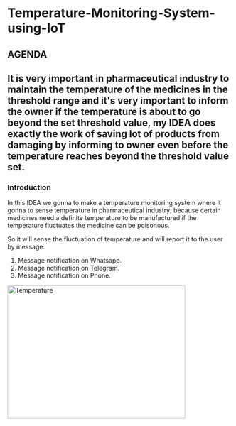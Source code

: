 # Temperature-Monitoring-System-using-IoT
<h2>AGENDA<h2>
  <p>It is very important in pharmaceutical industry to maintain the temperature of the medicines in the threshold range and it's very important to inform the owner if the temperature is about to go beyond the set threshold value, my IDEA does exactly the work of saving lot of products from damaging by informing to owner even before the temperature reaches beyond the threshold value set.

</p>
<h3>Introduction</h3>
<p>In this IDEA we gonna to make a temperature monitoring system where it gonna to sense temperature in pharmaceutical industry; because certain medicines need a definite temperature to be manufactured if the temperature fluctuates the medicine can be poisonous.</p>
  <p>So it will sense the fluctuation of temperature and will report it to the user by message:
  <ol>
  <li>Message notification on Whatsapp.</li>
  <li>Message notification on Telegram.</li>
  <li>Message notification on Phone.</li>
  </ol>
  <img align = "left" src = "https://files.readme.io/bc8be93-1.png" alt ="Temperature" alt ="Temperature monitoring" height ="300" width = "400">
  



